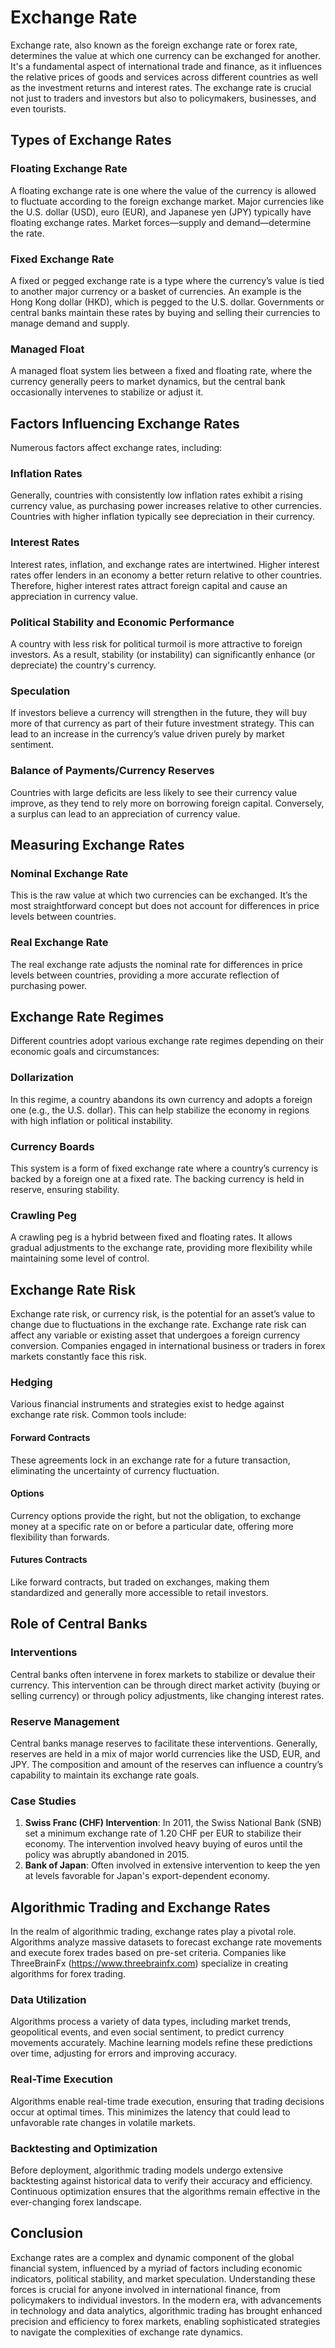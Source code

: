 # Exchange Rate

Exchange rate, also known as the foreign exchange rate or forex rate, determines the value at which one currency can be exchanged for another. It's a fundamental aspect of international trade and finance, as it influences the relative prices of goods and services across different countries as well as the investment returns and interest rates. The exchange rate is crucial not just to traders and investors but also to policymakers, businesses, and even tourists.

## Types of Exchange Rates

### Floating Exchange Rate
A floating exchange rate is one where the value of the currency is allowed to fluctuate according to the foreign exchange market. Major currencies like the U.S. dollar (USD), euro (EUR), and Japanese yen (JPY) typically have floating exchange rates. Market forces—supply and demand—determine the rate.

### Fixed Exchange Rate
A fixed or pegged exchange rate is a type where the currency’s value is tied to another major currency or a basket of currencies. An example is the Hong Kong dollar (HKD), which is pegged to the U.S. dollar. Governments or central banks maintain these rates by buying and selling their currencies to manage demand and supply.

### Managed Float
A managed float system lies between a fixed and floating rate, where the currency generally peers to market dynamics, but the central bank occasionally intervenes to stabilize or adjust it.

## Factors Influencing Exchange Rates

Numerous factors affect exchange rates, including:

### Inflation Rates
Generally, countries with consistently low inflation rates exhibit a rising currency value, as purchasing power increases relative to other currencies. Countries with higher inflation typically see depreciation in their currency.

### Interest Rates
Interest rates, inflation, and exchange rates are intertwined. Higher interest rates offer lenders in an economy a better return relative to other countries. Therefore, higher interest rates attract foreign capital and cause an appreciation in currency value.

### Political Stability and Economic Performance
A country with less risk for political turmoil is more attractive to foreign investors. As a result, stability (or instability) can significantly enhance (or depreciate) the country's currency.

### Speculation
If investors believe a currency will strengthen in the future, they will buy more of that currency as part of their future investment strategy. This can lead to an increase in the currency’s value driven purely by market sentiment.

### Balance of Payments/Currency Reserves
Countries with large deficits are less likely to see their currency value improve, as they tend to rely more on borrowing foreign capital. Conversely, a surplus can lead to an appreciation of currency value.

## Measuring Exchange Rates

### Nominal Exchange Rate
This is the raw value at which two currencies can be exchanged. It’s the most straightforward concept but does not account for differences in price levels between countries.

### Real Exchange Rate
The real exchange rate adjusts the nominal rate for differences in price levels between countries, providing a more accurate reflection of purchasing power.

## Exchange Rate Regimes

Different countries adopt various exchange rate regimes depending on their economic goals and circumstances:

### Dollarization
In this regime, a country abandons its own currency and adopts a foreign one (e.g., the U.S. dollar). This can help stabilize the economy in regions with high inflation or political instability.

### Currency Boards
This system is a form of fixed exchange rate where a country’s currency is backed by a foreign one at a fixed rate. The backing currency is held in reserve, ensuring stability.

### Crawling Peg
A crawling peg is a hybrid between fixed and floating rates. It allows gradual adjustments to the exchange rate, providing more flexibility while maintaining some level of control.

## Exchange Rate Risk

Exchange rate risk, or currency risk, is the potential for an asset’s value to change due to fluctuations in the exchange rate. Exchange rate risk can affect any variable or existing asset that undergoes a foreign currency conversion. Companies engaged in international business or traders in forex markets constantly face this risk.

### Hedging
Various financial instruments and strategies exist to hedge against exchange rate risk. Common tools include:

#### Forward Contracts
These agreements lock in an exchange rate for a future transaction, eliminating the uncertainty of currency fluctuation.

#### Options
Currency options provide the right, but not the obligation, to exchange money at a specific rate on or before a particular date, offering more flexibility than forwards.

#### Futures Contracts
Like forward contracts, but traded on exchanges, making them standardized and generally more accessible to retail investors.

## Role of Central Banks

### Interventions
Central banks often intervene in forex markets to stabilize or devalue their currency. This intervention can be through direct market activity (buying or selling currency) or through policy adjustments, like changing interest rates.

### Reserve Management
Central banks manage reserves to facilitate these interventions. Generally, reserves are held in a mix of major world currencies like the USD, EUR, and JPY. The composition and amount of the reserves can influence a country’s capability to maintain its exchange rate goals.

### Case Studies
1. **Swiss Franc (CHF) Intervention**: In 2011, the Swiss National Bank (SNB) set a minimum exchange rate of 1.20 CHF per EUR to stabilize their economy. The intervention involved heavy buying of euros until the policy was abruptly abandoned in 2015.
2. **Bank of Japan**: Often involved in extensive intervention to keep the yen at levels favorable for Japan's export-dependent economy.

## Algorithmic Trading and Exchange Rates

In the realm of algorithmic trading, exchange rates play a pivotal role. Algorithms analyze massive datasets to forecast exchange rate movements and execute forex trades based on pre-set criteria. Companies like ThreeBrainFx (https://www.threebrainfx.com) specialize in creating algorithms for forex trading.

### Data Utilization
Algorithms process a variety of data types, including market trends, geopolitical events, and even social sentiment, to predict currency movements accurately. Machine learning models refine these predictions over time, adjusting for errors and improving accuracy.

### Real-Time Execution
Algorithms enable real-time trade execution, ensuring that trading decisions occur at optimal times. This minimizes the latency that could lead to unfavorable rate changes in volatile markets.

### Backtesting and Optimization
Before deployment, algorithmic trading models undergo extensive backtesting against historical data to verify their accuracy and efficiency. Continuous optimization ensures that the algorithms remain effective in the ever-changing forex landscape.

## Conclusion

Exchange rates are a complex and dynamic component of the global financial system, influenced by a myriad of factors including economic indicators, political stability, and market speculation. Understanding these forces is crucial for anyone involved in international finance, from policymakers to individual investors. In the modern era, with advancements in technology and data analytics, algorithmic trading has brought enhanced precision and efficiency to forex markets, enabling sophisticated strategies to navigate the complexities of exchange rate dynamics.